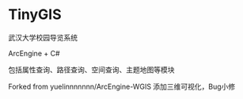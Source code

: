 # TinyGIS
武汉大学校园导览系统 

ArcEngine + C#

包括属性查询、路径查询、空间查询、主题地图等模块

Forked from yuelinnnnnnn/ArcEngine-WGIS
添加三维可视化，Bug小修
